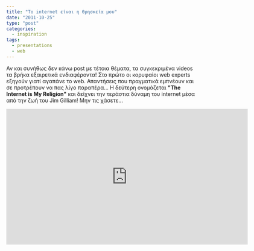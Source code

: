 ```yaml
---
title: "Το internet είναι η θρησκεία μου"
date: "2011-10-25"
type: "post"
categories:
  - inspiration
tags:
  - presentations
  - web
---
```


Αν και συνήθως δεν κάνω post με τέτοια θέματα, τα συγκεκριμένα videos τα βρήκα εξαιρετικά ενδιαφέροντα! Στο πρώτο οι κορυφαίοι web experts εξηγούν γιατί αγαπάνε το web. Απαντήσεις που πραγματικά εμπνέουν και σε προτρέπουν να πας λίγο παραπέρα... Η δεύτερη ονομάζεται **"The Internet is My Religion"** και δείχνει την τεράστια δύναμη του internet μέσα από την ζωή του Jim Gilliam! Μην τις χάσετε...

<iframe src="https://player.vimeo.com/video/107065249?color=60bad4&title=0&byline=0&portrait=0" width="640" height="360" frameborder="0" allow="autoplay; fullscreen; picture-in-picture" allowfullscreen></iframe>

